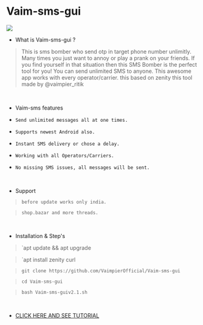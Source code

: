 # Vaim-sms-gui
<img src="vaim-sms.png"><br>


- What is Vaim-sms-gui ?
> This is sms bomber who send otp in target phone number unlimitly.
> Many times you just want to annoy or play a prank on your friends.
> If you find yourself in that situation then this SMS Bomber is the perfect tool for you!
> You can send unlimited SMS to anyone. This awesome app works with every operator/carrier.
> this based on zenity
> this tool made by @vaimpier_ritik

<br>

- Vaim-sms features 

* `Send unlimited messages all at one times.`

* `Supports newest Android also.`

* `Instant SMS delivery or chose a delay.`

* `Working with all Operators/Carriers.`

* `No missing SMS issues, all messages will be sent.`

<br>

- Support

> `before update works only india.`

> `shop.bazar and more threads.`
 
 <br>

- Installation & Step's
 
> `apt update && apt upgrade

> `apt install zenity curl
 
> `git clone https://github.com/VaimpierOfficial/Vaim-sms-gui`
 
> `cd Vaim-sms-gui`  
 
> `bash Vaim-sms-guiv2.1.sh`

<br>


- <a href="https://youtu.be/8s5MbNnpPCU"> CLICK HERE AND SEE TUTORIAL </a>
